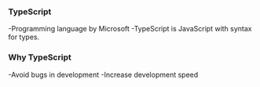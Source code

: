 ### TypeScript
-Programming language by Microsoft
-TypeScript is JavaScript with syntax for types.

### Why TypeScript
-Avoid bugs in development
-Increase development speed
